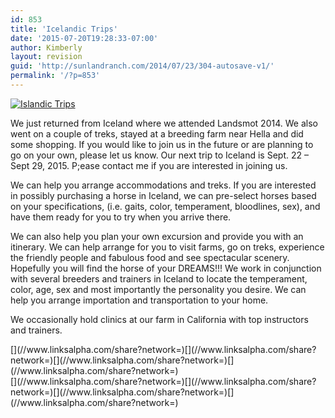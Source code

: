 ```yaml
---
id: 853
title: 'Icelandic Trips'
date: '2015-07-20T19:28:33-07:00'
author: Kimberly
layout: revision
guid: 'http://sunlandranch.com/2014/07/23/304-autosave-v1/'
permalink: '/?p=853'
---
```


[![](http://sunlandranch.com/wp-content/uploads/2010/10/iceland_friends.bmp "Islandic Trips")](http://sunlandranch.com/wp-content/uploads/2010/10/iceland_friends.bmp)

We just returned from Iceland where we attended Landsmot 2014. We also went on a couple of treks, stayed at a breeding farm near Hella and did some shopping. If you would like to join us in the future or are planning to go on your own, please let us know. Our next trip to Iceland is Sept. 22 – Sept 29, 2015. P;ease contact me if you are interested in joining us.

We can help you arrange accommodations and treks. If you are interested in possibly purchasing a horse in Iceland, we can pre-select horses based on your specifications, (i.e. gaits, color, temperament, bloodlines, sex), and have them ready for you to try when you arrive there.

We can also help you plan your own excursion and provide you with an itinerary. We can help arrange for you to visit farms, go on treks, experience the friendly people and fabulous food and see spectacular scenery. Hopefully you will find the horse of your DREAMS!!! We work in conjunction with several breeders and trainers in Iceland to locate the temperament, color, age, sex and most importantly the personality you desire. We can help you arrange importation and transportation to your home.

We occasionally hold clinics at our farm in California with top instructors and trainers.

<div class="linksalpha_container linksalpha_app_3" data-counters="1" data-size="regular" data-style="square" data-title="Icelandic Trips" data-url="https://www.sunlandranch.com/?p=853">[](//www.linksalpha.com/share?network=)[](//www.linksalpha.com/share?network=)[](//www.linksalpha.com/share?network=)[](//www.linksalpha.com/share?network=)</div><div class="linksalpha_container linksalpha_app_7" data-position="" data-title="Icelandic Trips" data-url="https://www.sunlandranch.com/?p=853">[](//www.linksalpha.com/share?network=)[](//www.linksalpha.com/share?network=)[](//www.linksalpha.com/share?network=)[](//www.linksalpha.com/share?network=)</div>